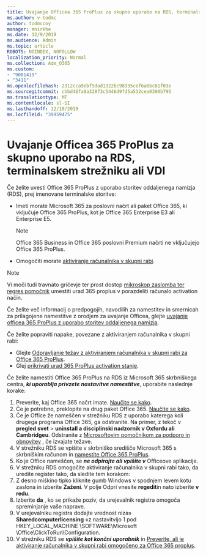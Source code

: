 ```yaml
---
title: Uvajanje Officea 365 ProPlus za skupno uporabo na RDS, terminalskem strežniku ali VDI
ms.author: v-todmc
author: todmccoy
manager: mnirkhe
ms.date: 12/9/2019
ms.audience: Admin
ms.topic: article
ROBOTS: NOINDEX, NOFOLLOW
localization_priority: Normal
ms.collection: Adm_O365
ms.custom:
- "9001419"
- "3411"
ms.openlocfilehash: 2312cca9ebf5dad1322bc98335cef6a6bc81f03e
ms.sourcegitcommit: cbbd46fa9a32873c5446d9fd5a532cea0300b795
ms.translationtype: MT
ms.contentlocale: sl-SI
ms.lasthandoff: 12/10/2019
ms.locfileid: "39959475"
---
```

# <a name="deploying-office-365-proplus-for-shared-use-on-rds-terminal-server-or-vdi"></a>Uvajanje Officea 365 ProPlus za skupno uporabo na RDS, terminalskem strežniku ali VDI

Če želite uvesti Office 365 ProPlus z uporabo storitev oddaljenega namizja (RDS), prej imenovane terminalske storitve:
- Imeti morate Microsoft 365 za poslovni načrt ali paket Office 365, ki vključuje Office 365 ProPlus, kot je Office 365 Enterprise E3 ali Enterprise E5.
   > [!NOTE] 
   > Office 365 Business in Office 365 poslovni Premium načrti ne vključujejo Office 365 ProPlus.
- Omogočiti morate [aktiviranje računalnika v skupni rabi](https://docs.microsoft.com/DeployOffice/overview-of-shared-computer-activation-for-office-365-proplus).

> [!NOTE]
> Vi moči tudi travnato gričevje ter prost dostop [mikroskop zaslomba ter regres pomočnik](https://aka.ms/SaRA_OfficeSCA_M365Portal) umestiti urad 365 proplus v porazdeliti računalo activation način.

Če želite več informacij o predpogojih, navodilih za namestitev in smernicah za prilagojene namestitve z orodjem za uvajanje Officea, glejte [uvajanje officea 365 ProPlus z uporabo storitev oddaljenega namizja](https://docs.microsoft.com/DeployOffice/deploy-office-365-proplus-by-using-remote-desktop-services).

Če želite popraviti napake, povezane z aktiviranjem računalnika v skupni rabi:
- Glejte [Odpravljanje težav z aktiviranjem računalnika v skupni rabi za Office 365 ProPlus](https://docs.microsoft.com/DeployOffice/troubleshoot-issues-with-shared-computer-activation-for-office-365-proplus).
- Glej [prikrivati urad 365 ProPlus activation stanje](https://go.microsoft.com/fwlink/?linkid=2109218).

Če želite namestiti Office 365 ProPlus na RDS iz Microsoft 365 skrbniškega centra, ***ki uporablja privzete nastavitve namestitve***, uporabite naslednje korake:

1.  Preverite, kaj Office 365 načrt imate. [Naučite se kako](https://docs.microsoft.com/office365/admin/admin-overview/what-subscription-do-i-have).
2.  Če je potrebno, preklopite na drug paket Office 365. [Naučite se kako](https://docs.microsoft.com/office365/admin/subscriptions-and-billing/switch-to-a-different-plan).
3.  Če je Office že nameščen v strežniku RDS z uporabo katerega koli drugega programa Office 365, ga odstranite. Na primer, z tekoč v **pregled svet** > **uninstall a disciplinski nadzornik v Oxfordu ali Cambridgeu**. Odstranite z [Microsoftovim pomočnikom za podporo in obnovitev](https://aka.ms/SARA-OfficeUninstall-Alchemy) , če izvajate težave.
4.  V strežniku RDS se vpišite v skrbniško središče Microsoft 365 s skrbniškim računom in [namestite Office 365 ProPlus](https://portal.office.com/OLS/MySoftware.aspx).
5.  Ko je Office nameščen, se ***ne odpirajte ali vpišite v*** Officeove aplikacije.
6.  V strežniku RDS omogočite aktiviranje računalnika v skupni rabi tako, da uredite register tako, da sledite tem korakom:
   1. Z desno miškino tipko kliknite gumb Windows v spodnjem levem kotu zaslona in izberite **Zaženi**. V polje Odpri vnesite **regedit**in nato izberite **v redu**.
   2. Izberite **da** , ko se prikaže poziv, da urejevalnik registra omogoča spreminjanje vaše naprave.
   3. V urejevalniku registra dodajte vrednost niza» **Sharedcomputerlicensing** «z nastavitvijo 1 pod HKEY_LOCAL_MACHINE \SOFTWARE\Microsoft \Office\ClickToRun\Configuration.
   4. V strežniku RDS se ***vpišite kot končni uporabnik*** in [Preverite, ali je aktiviranje računalnika v skupni rabi omogočeno za Office 365 proplus](https://docs.microsoft.com/DeployOffice/troubleshoot-issues-with-shared-computer-activation-for-office-365-proplus#verify-that-activation-for-office-365-proplus-succeeded).

